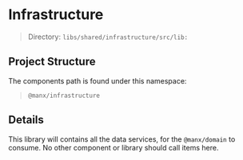 # Infrastructure

> Directory: `libs/shared/infrastructure/src/lib:`

## Project Structure

The components path is found under this namespace:

> `@manx/infrastructure`

## Details

This library will contains all the data services, for the `@manx/domain` to consume. No other component or library should call items here.
